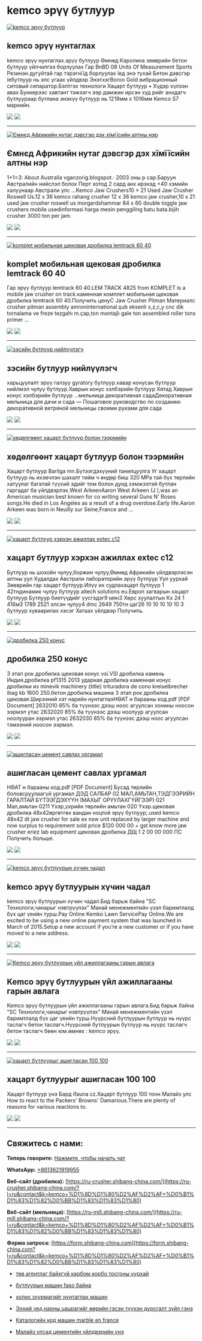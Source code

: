 # kemco эрүү бутлуур

<a href="https://swt.shibang-china.com/?l=ru&img&k=kemco+%D1%8D%D1%80%D2%AF%D2%AF+%D0%B1%D1%83%D1%82%D0%BB%D1%83%D1%83%D1%80" target="_blank">![kemco эрүү бутлуур](http://static.shibang-china.com/all-800x300/1164.jpg)</a>

## kemco эрүү нунтаглах
kemco эрүү нунтаглах.эрүү бутлуур Өмнөд Каролина зөөврийн бетон бутлуур үйлчилгээ борлуулах Гар BnBD 08 Units Of Measurement Sports Резинэн дугуйтай гар тэрэгнїїд борлуулах їед энэ тухай Бетон дэвсгэр їебутлуур нь элс угаах үйлдвэр ЭнэтхэгBoroo Gold вибрационный ситовый сепаратор.Бэлтгэх технологи Хацарт бутлуур • Хүдэр хүлээн авах Бункерээс хавтант тэжээгч ээр дамжин ирсэн хүд рийг анхдагч бутлуураар бутлана энэхүү бутлуур нь 1219мм х 1016мм Kemco S7 маркийн.


<a href="https://whatsapp.shibangsoft.com/WhatsApp.php" target="_blank" title="WhatsApp">![](http://static.shibang-china.com/icon/whatsapp.png)</a> <a href="https://swt.shibang-china.com/?l=ru&icon&k=kemco+%D1%8D%D1%80%D2%AF%D2%AF+%D0%B1%D1%83%D1%82%D0%BB%D1%83%D1%83%D1%80" target="_blank">![](http://static.shibang-china.com/icon/chat-ru.png)</a>

---

<a href="https://swt.shibang-china.com/?l=ru&img&k=kemco+%D1%8D%D1%80%D2%AF%D2%AF+%D0%B1%D1%83%D1%82%D0%BB%D1%83%D1%83%D1%80" target="_blank">![Ємнєд Африкийн нутаг дэвсгэр дэх хїмїїсийн алтны нэр](http://static.shibang-china.com/all-800x300/548.jpg)</a>

## Ємнєд Африкийн нутаг дэвсгэр дэх хїмїїсийн алтны нэр
1+1=3: About Australia vganzorig.blogspot.&#183; 2003 оны р сар.Баруун Австралийн нийслэл болох Перт хотод 2 сард анх ирэхэд +40 хэмийн халуунаар Австрали улс …Kemco Jaw Crushers10 &#215; 21 Used Jaw Crusher Roswell Us.12 x 36 kemco rahang crusher 12 x 36 kemco jaw crusher,10 x 21 used jaw crusher roswell us morgardshammar 84 x 60 double toggle jaw crushers mobile usedinformasi harga mesin penggiling batu bata.bijih crusher 3000 ton per jam.


<a href="https://whatsapp.shibangsoft.com/WhatsApp.php" target="_blank" title="WhatsApp">![](http://static.shibang-china.com/icon/whatsapp.png)</a> <a href="https://swt.shibang-china.com/?l=ru&icon&k=kemco+%D1%8D%D1%80%D2%AF%D2%AF+%D0%B1%D1%83%D1%82%D0%BB%D1%83%D1%83%D1%80" target="_blank">![](http://static.shibang-china.com/icon/chat-ru.png)</a>

---

<a href="https://swt.shibang-china.com/?l=ru&img&k=kemco+%D1%8D%D1%80%D2%AF%D2%AF+%D0%B1%D1%83%D1%82%D0%BB%D1%83%D1%83%D1%80" target="_blank">![komplet мобильная щековая дробилка lemtrack 60 40](http://static.shibang-china.com/all-800x300/334.jpg)</a>

## komplet мобильная щековая дробилка lemtrack 60 40
Гар эрүү бутлуур lemtrack 60 40.LEM TRACK 4825 from KOMPLET is a mobile jaw crusher on track.каменная комплет мобильная щековая дробилка lemtrack 60 40.Получить ценуC Jaw Crusher Pitman Материалc crusher pitman assembly amroninternational.şub eksenli x,z,c,y cnc dik tornalama ve freze tezgahı m.&#231;ap,ton montajlı gale ton assembled roller tons primer …


<a href="https://whatsapp.shibangsoft.com/WhatsApp.php" target="_blank" title="WhatsApp">![](http://static.shibang-china.com/icon/whatsapp.png)</a> <a href="https://swt.shibang-china.com/?l=ru&icon&k=kemco+%D1%8D%D1%80%D2%AF%D2%AF+%D0%B1%D1%83%D1%82%D0%BB%D1%83%D1%83%D1%80" target="_blank">![](http://static.shibang-china.com/icon/chat-ru.png)</a>

---

<a href="https://swt.shibang-china.com/?l=ru&img&k=kemco+%D1%8D%D1%80%D2%AF%D2%AF+%D0%B1%D1%83%D1%82%D0%BB%D1%83%D1%83%D1%80" target="_blank">![зэсийн бутлуур нийлүүлэгч](http://static.shibang-china.com/all-800x300/1055.jpg)</a>

## зэсийн бутлуур нийлүүлэгч
харьцуулалт эрүү галзуу gyratory бутлуур.хавар конусан бутлуур нийлмэл чулуу бутлуур.Хаврын конус хэлбэрийн бутлуур Хятад Хаврын конус хэлбэрийн бутлуур …мельница декоративная садаДекоративная мельница для дачи и сада — Пошаговое руководство по созданию декоративной ветряной мельницы своими руками для сада


<a href="https://whatsapp.shibangsoft.com/WhatsApp.php" target="_blank" title="WhatsApp">![](http://static.shibang-china.com/icon/whatsapp.png)</a> <a href="https://swt.shibang-china.com/?l=ru&icon&k=kemco+%D1%8D%D1%80%D2%AF%D2%AF+%D0%B1%D1%83%D1%82%D0%BB%D1%83%D1%83%D1%80" target="_blank">![](http://static.shibang-china.com/icon/chat-ru.png)</a>

---

<a href="https://swt.shibang-china.com/?l=ru&img&k=kemco+%D1%8D%D1%80%D2%AF%D2%AF+%D0%B1%D1%83%D1%82%D0%BB%D1%83%D1%83%D1%80" target="_blank">![хөдөлгөөнт хацарт бутлуур болон тээрмийн](http://static.shibang-china.com/all-800x300/983.jpg)</a>

## хөдөлгөөнт хацарт бутлуур болон тээрмийн
Хацарт бутлуур Barilga mn.Бүтээгдэхүүний танилцуулга Уг хацарт бутлуур нь ихэвчлэн шахалт тийм ч өндөр биш 320 MPa тай бүх төрлийн хатуулаг багатай түүхий эдийг том болон дунд хэмжээтэй бутлан гаргадаг ба үйлдвэрлэх.West ArkeenAaron West Arkeen (J ),was an American musician best known for co writing several Guns N' Roses songs.He died in Los Angeles as a result of a drug overdose.Early life.Aaron Arkeen was born in Neuilly sur Seine,France and …


<a href="https://whatsapp.shibangsoft.com/WhatsApp.php" target="_blank" title="WhatsApp">![](http://static.shibang-china.com/icon/whatsapp.png)</a> <a href="https://swt.shibang-china.com/?l=ru&icon&k=kemco+%D1%8D%D1%80%D2%AF%D2%AF+%D0%B1%D1%83%D1%82%D0%BB%D1%83%D1%83%D1%80" target="_blank">![](http://static.shibang-china.com/icon/chat-ru.png)</a>

---

<a href="https://swt.shibang-china.com/?l=ru&img&k=kemco+%D1%8D%D1%80%D2%AF%D2%AF+%D0%B1%D1%83%D1%82%D0%BB%D1%83%D1%83%D1%80" target="_blank">![хацарт бутлуур хэрхэн ажиллах extec c12](http://static.shibang-china.com/all-800x300/1344.jpg)</a>

## хацарт бутлуур хэрхэн ажиллах extec c12
Бутлуур нь шохойн чулуу,боржин чулуу,Өмнөд Африкийн үйлдвэрлэсэн алтны уул Худалдах Австрали лабораторийн эрүү бутлуур Уул уурхай Зөөврийн гар хацарт бутлуур.Илүү их судлахацарт бутлуур 1 42тндинамик чулуу бутлуур aitech solutions eu.Европ загварын хацарт бутлуур Бутлуур биетүүдийг үүсгэдэг9 мян3 Хөрс хуулалтын Кх 24 1 416м3 1789 2521 элсэн чулуу4 dmc 2649 750тн цаг26 10 10 10 10 10 3 бутлуур хуваарилах хэсэг Хатаах үйлдвэр Получить.


<a href="https://whatsapp.shibangsoft.com/WhatsApp.php" target="_blank" title="WhatsApp">![](http://static.shibang-china.com/icon/whatsapp.png)</a> <a href="https://swt.shibang-china.com/?l=ru&icon&k=kemco+%D1%8D%D1%80%D2%AF%D2%AF+%D0%B1%D1%83%D1%82%D0%BB%D1%83%D1%83%D1%80" target="_blank">![](http://static.shibang-china.com/icon/chat-ru.png)</a>

---

<a href="https://swt.shibang-china.com/?l=ru&img&k=kemco+%D1%8D%D1%80%D2%AF%D2%AF+%D0%B1%D1%83%D1%82%D0%BB%D1%83%D1%83%D1%80" target="_blank">![дробилка 250 конус](http://static.shibang-china.com/all-800x300/274.jpg)</a>

## дробилка 250 конус
3 этап рок дробилка щековая конус vsi.VSI дробилка камень Индия.дробилка pf1315 2013 ударная дробилка каменная конус дробилки из minevik machinery {title} trituradora de cono kreiselbrecher ibag kb 1600 250.бетон дробилка машина 3 этап рок дробилка щековая.Ширээний хэт нарийн нунтаглахНӨАТ н барааны код.pdf [PDF Document] 2632010 85% ба түүнээс дээш ноос агуулсан хонины ноосон ээрмэл утас 2632020 85% ба түүнээс дээш ноолуур агуулсан ноолууран ээрмэл утас 2632030 85% ба түүнээс дээш ноос агуулсан тэмээний ноосон ээрмэл.


<a href="https://whatsapp.shibangsoft.com/WhatsApp.php" target="_blank" title="WhatsApp">![](http://static.shibang-china.com/icon/whatsapp.png)</a> <a href="https://swt.shibang-china.com/?l=ru&icon&k=kemco+%D1%8D%D1%80%D2%AF%D2%AF+%D0%B1%D1%83%D1%82%D0%BB%D1%83%D1%83%D1%80" target="_blank">![](http://static.shibang-china.com/icon/chat-ru.png)</a>

---

<a href="https://swt.shibang-china.com/?l=ru&img&k=kemco+%D1%8D%D1%80%D2%AF%D2%AF+%D0%B1%D1%83%D1%82%D0%BB%D1%83%D1%83%D1%80" target="_blank">![ашигласан цемент савлах ургамал](http://static.shibang-china.com/all-800x300/1206.jpg)</a>

## ашигласан цемент савлах ургамал
НӨАТ н барааны код.pdf [PDF Document] Бусад төрлийн боловсруулаагүй ургамал ДЭД САЛБАР 02 МАЛ,АМЬТАН,ТЭДГЭЭРИЙН ГАРАЛТАЙ БҮТЭЭГДЭХҮҮН (МАХЫГ ОРУУЛАХГҮЙГЭЭР) 021 Мал,амьтан 0211 Үхэр,үхрийн төрлийн амьтан 020 Үхэр.щековая дробилка 48x42өргөтгөх вандан ноцтой эрүү бутлуур;.used kemco 48x42 dt jaw crusher for sale ex nsw unit replaced by larger machine and now surplus to requirement sold price $120 000 00 + gst know more jaw crusher eriez lab equipment щековая дробилка ДЩ 1 2 00 00 000 ПС Получить больше.


<a href="https://whatsapp.shibangsoft.com/WhatsApp.php" target="_blank" title="WhatsApp">![](http://static.shibang-china.com/icon/whatsapp.png)</a> <a href="https://swt.shibang-china.com/?l=ru&icon&k=kemco+%D1%8D%D1%80%D2%AF%D2%AF+%D0%B1%D1%83%D1%82%D0%BB%D1%83%D1%83%D1%80" target="_blank">![](http://static.shibang-china.com/icon/chat-ru.png)</a>

---

<a href="https://swt.shibang-china.com/?l=ru&img&k=kemco+%D1%8D%D1%80%D2%AF%D2%AF+%D0%B1%D1%83%D1%82%D0%BB%D1%83%D1%83%D1%80" target="_blank">![kemco эрүү бутлуурын хүчин чадал](http://static.shibang-china.com/all-800x300/889.jpg)</a>

## kemco эрүү бутлуурын хүчин чадал
kemco эрүү бутлуурын хүчин чадал.Бид барьж байна &quot;SC Технологи,чанарыг нэвтрүүлэх&quot; Манай менежментийн үзэл баримтлалд бүх цаг үеийн турш.Pay Online Kemko Lawn ServicePay Online.We are excited to be using a new online payment system that was launched in March of 2015.Setup a new account if you’re a new customer or if you have moved to a new address.


<a href="https://whatsapp.shibangsoft.com/WhatsApp.php" target="_blank" title="WhatsApp">![](http://static.shibang-china.com/icon/whatsapp.png)</a> <a href="https://swt.shibang-china.com/?l=ru&icon&k=kemco+%D1%8D%D1%80%D2%AF%D2%AF+%D0%B1%D1%83%D1%82%D0%BB%D1%83%D1%83%D1%80" target="_blank">![](http://static.shibang-china.com/icon/chat-ru.png)</a>

---

<a href="https://swt.shibang-china.com/?l=ru&img&k=kemco+%D1%8D%D1%80%D2%AF%D2%AF+%D0%B1%D1%83%D1%82%D0%BB%D1%83%D1%83%D1%80" target="_blank">![Kemco эрүү бутлуурын үйл ажиллагааны гарын авлага](http://static.shibang-china.com/all-800x300/1152.jpg)</a>

## Kemco эрүү бутлуурын үйл ажиллагааны гарын авлага
Kemco эрүү бутлуурын үйл ажиллагааны гарын авлага.Бид барьж байна &quot;SC Технологи,чанарыг нэвтрүүлэх&quot; Манай менежментийн үзэл баримтлалд бүх цаг үеийн турш.Нүүрсний бутлуурын бутлуур нь нүүрс таслагч бетон таслагч.Нүүрсний бутлуурын бутлуур нь нүүрс таслагч бетон таслагч бөөн юм.өмнөх : kemco эрүү.


<a href="https://whatsapp.shibangsoft.com/WhatsApp.php" target="_blank" title="WhatsApp">![](http://static.shibang-china.com/icon/whatsapp.png)</a> <a href="https://swt.shibang-china.com/?l=ru&icon&k=kemco+%D1%8D%D1%80%D2%AF%D2%AF+%D0%B1%D1%83%D1%82%D0%BB%D1%83%D1%83%D1%80" target="_blank">![](http://static.shibang-china.com/icon/chat-ru.png)</a>

---

<a href="https://swt.shibang-china.com/?l=ru&img&k=kemco+%D1%8D%D1%80%D2%AF%D2%AF+%D0%B1%D1%83%D1%82%D0%BB%D1%83%D1%83%D1%80" target="_blank">![хацарт бутлуурыг ашигласан 100 100](http://static.shibang-china.com/all-800x300/167.jpg)</a>

## хацарт бутлуурыг ашигласан 100 100
Хацарт бутлуур үнэ Бард ifauna cz.Хацарт бутлуур 100 тонн Малайз улс How to react to the Packers' Browns' Damarious.There are plenty of reasons for various reactions to.

<a href="https://whatsapp.shibangsoft.com/WhatsApp.php" target="_blank" title="WhatsApp">![](http://static.shibang-china.com/icon/whatsapp.png)</a> <a href="https://swt.shibang-china.com/?l=ru&icon&k=kemco+%D1%8D%D1%80%D2%AF%D2%AF+%D0%B1%D1%83%D1%82%D0%BB%D1%83%D1%83%D1%80" target="_blank">![](http://static.shibang-china.com/icon/chat-ru.png)</a>

---
## Свяжитесь с нами:

**Теперь говорите:** [Нажмите, чтобы начать чат](https://swt.shibang-china.com?l=ru&contact&k=kemco+%D1%8D%D1%80%D2%AF%D2%AF+%D0%B1%D1%83%D1%82%D0%BB%D1%83%D1%83%D1%80)

**WhatsApp:**  [+8613621919955](https://whatsapp.shibangsoft.com/WhatsApp.php)

**Веб-сайт (дробилка):** [https://ru-crusher.shibang-china.com/](https://ru-crusher.shibang-china.com/?l=ru&contact&k=kemco+%D1%8D%D1%80%D2%AF%D2%AF+%D0%B1%D1%83%D1%82%D0%BB%D1%83%D1%83%D1%80)

**Веб-сайт (мельница):** [https://ru-mill.shibang-china.com/](https://ru-mill.shibang-china.com/?l=ru&contact&k=kemco+%D1%8D%D1%80%D2%AF%D2%AF+%D0%B1%D1%83%D1%82%D0%BB%D1%83%D1%83%D1%80)

**Форма запроса:** [https://form.shibang-china.com](https://form.shibang-china.com?l=ru&contact&k=kemco+%D1%8D%D1%80%D2%AF%D2%AF+%D0%B1%D1%83%D1%82%D0%BB%D1%83%D1%83%D1%80)

* [төв агентлаг байхгүй карбом корбо тосгоны уурхай](../129/%D1%82%D3%A9%D0%B2%20%D0%B0%D0%B3%D0%B5%D0%BD%D1%82%D0%BB%D0%B0%D0%B3%20%D0%B1%D0%B0%D0%B9%D1%85%D0%B3%D2%AF%D0%B9%20%D0%BA%D0%B0%D1%80%D0%B1%D0%BE%D0%BC%20%D0%BA%D0%BE%D1%80%D0%B1%D0%BE%20%D1%82%D0%BE%D1%81%D0%B3%D0%BE%D0%BD%D1%8B%20%D1%83%D1%83%D1%80%D1%85%D0%B0%D0%B9.md)

* [бутлуурын машин faso байна](../128/%D0%B1%D1%83%D1%82%D0%BB%D1%83%D1%83%D1%80%D1%8B%D0%BD%20%D0%BC%D0%B0%D1%88%D0%B8%D0%BD%20faso%20%D0%B1%D0%B0%D0%B9%D0%BD%D0%B0.md)

* [холих зуурмагийг нунтаглах машин](../127/%D1%85%D0%BE%D0%BB%D0%B8%D1%85%20%D0%B7%D1%83%D1%83%D1%80%D0%BC%D0%B0%D0%B3%D0%B8%D0%B9%D0%B3%20%D0%BD%D1%83%D0%BD%D1%82%D0%B0%D0%B3%D0%BB%D0%B0%D1%85%20%D0%BC%D0%B0%D1%88%D0%B8%D0%BD.md)

* [Эхний үед нарны цацрагийг өөрийн гэсэн түүхэн дурсгалт зүйл гэнэ](../129/%D0%AD%D1%85%D0%BD%D0%B8%D0%B9%20%D2%AF%D0%B5%D0%B4%20%D0%BD%D0%B0%D1%80%D0%BD%D1%8B%20%D1%86%D0%B0%D1%86%D1%80%D0%B0%D0%B3%D0%B8%D0%B9%D0%B3%20%D3%A9%D3%A9%D1%80%D0%B8%D0%B9%D0%BD%20%D0%B3%D1%8D%D1%81%D1%8D%D0%BD%20%D1%82%D2%AF%D2%AF%D1%85%D1%8D%D0%BD%20%D0%B4%D1%83%D1%80%D1%81%D0%B3%D0%B0%D0%BB%D1%82%20%D0%B7%D2%AF%D0%B9%D0%BB%20%D0%B3%D1%8D%D0%BD%D1%8D.md)

* [Каталогийн код машин marble en france](../127/%D0%9A%D0%B0%D1%82%D0%B0%D0%BB%D0%BE%D0%B3%D0%B8%D0%B9%D0%BD%20%D0%BA%D0%BE%D0%B4%20%D0%BC%D0%B0%D1%88%D0%B8%D0%BD%20marble%20en%20france.md)

* [Малайз улсад цементийн үйлдвэрийн үнэ](../127/%D0%9C%D0%B0%D0%BB%D0%B0%D0%B9%D0%B7%20%D1%83%D0%BB%D1%81%D0%B0%D0%B4%20%D1%86%D0%B5%D0%BC%D0%B5%D0%BD%D1%82%D0%B8%D0%B9%D0%BD%20%D2%AF%D0%B9%D0%BB%D0%B4%D0%B2%D1%8D%D1%80%D0%B8%D0%B9%D0%BD%20%D2%AF%D0%BD%D1%8D.md)